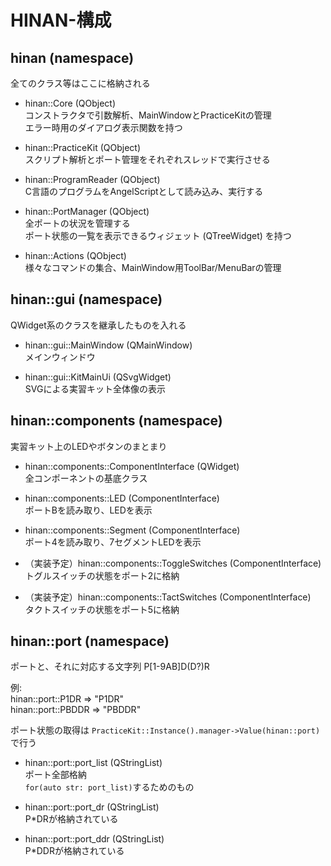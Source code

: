 # HINAN-構成

## hinan (namespace)
全てのクラス等はここに格納される

- hinan::Core (QObject)  
コンストラクタで引数解析、MainWindowとPracticeKitの管理  
エラー時用のダイアログ表示関数を持つ

- hinan::PracticeKit (QObject)  
スクリプト解析とポート管理をそれぞれスレッドで実行させる

- hinan::ProgramReader (QObject)  
C言語のプログラムをAngelScriptとして読み込み、実行する

- hinan::PortManager (QObject)  
全ポートの状況を管理する  
ポート状態の一覧を表示できるウィジェット (QTreeWidget) を持つ

- hinan::Actions (QObject)  
様々なコマンドの集合、MainWindow用ToolBar/MenuBarの管理

## hinan::gui (namespace)
QWidget系のクラスを継承したものを入れる

- hinan::gui::MainWindow (QMainWindow)  
メインウィンドウ

- hinan::gui::KitMainUi (QSvgWidget)  
SVGによる実習キット全体像の表示

## hinan::components (namespace)
実習キット上のLEDやボタンのまとまり

- hinan::components::ComponentInterface (QWidget)  
全コンポーネントの基底クラス

- hinan::components::LED (ComponentInterface)  
ポートBを読み取り、LEDを表示

- hinan::components::Segment (ComponentInterface)  
ポート4を読み取り、7セグメントLEDを表示

- （実装予定）hinan::components::ToggleSwitches (ComponentInterface)  
トグルスイッチの状態をポート2に格納

- （実装予定）hinan::components::TactSwitches (ComponentInterface)  
タクトスイッチの状態をポート5に格納

## hinan::port (namespace)  
ポートと、それに対応する文字列
P[1-9AB]D(D?)R

例:  
hinan::port::P1DR => "P1DR"  
hinan::port::PBDDR => "PBDDR"  

ポート状態の取得は `PracticeKit::Instance().manager->Value(hinan::port)` で行う

- hinan::port::port_list (QStringList)  
ポート全部格納  
`for(auto str: port_list)`するためのもの

- hinan::port::port_dr (QStringList)  
P*DRが格納されている

- hinan::port::port_ddr (QStringList)  
P*DDRが格納されている
